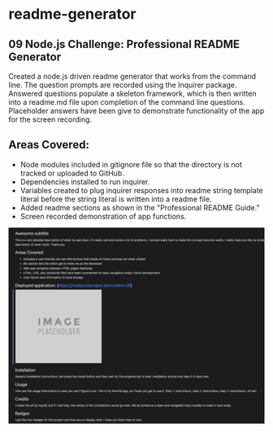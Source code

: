 # readme-generator

## 09 Node.js Challenge: Professional README Generator

Created a node.js driven readme generator that works from the command line. The question prompts are recorded using the Inquirer package. Answered questions populate a skeleton framework, which is then written into a readme.md file upon completion of the command line questions. Placeholder answers have been give to demonstrate functionality of the app for the screen recording. 

## Areas Covered:
* Node modules included in gitignore file so that the directory is not tracked or uploaded to GitHub.
* Dependencies installed to run inquirer.
* Variables created to plug inquirer responses into readme string template literal before the string literal is written into a readme file.
* Added readme sections as shown in the "Professional README Guide."
* Screen recorded demonstration of app functions.

![screenshot of readme file that has been generated using the command line readme generator](/Develop/readme-generator-screenshot.png)
